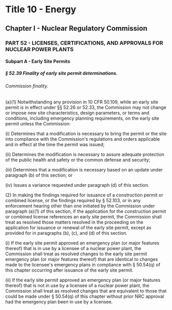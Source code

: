 
# Title 10 - Energy
## Chapter I - Nuclear Regulatory Commission
### PART 52 - LICENSES, CERTIFICATIONS, AND APPROVALS FOR NUCLEAR POWER PLANTS
#### Subpart A - Early Site Permits
##### § 52.39 Finality of early site permit determinations.
###### Commission finality.

(a)(1) Notwithstanding any provision in 10 CFR 50.109, while an early site permit is in effect under §§ 52.26 or 52.33, the Commission may not change or impose new site characteristics, design parameters, or terms and conditions, including emergency planning requirements, on the early site permit unless the Commission:

(i) Determines that a modification is necessary to bring the permit or the site into compliance with the Commission's regulations and orders applicable and in effect at the time the permit was issued;

(ii) Determines the modification is necessary to assure adequate protection of the public health and safety or the common defense and security;

(iii) Determines that a modification is necessary based on an update under paragraph (b) of this section; or

(iv) Issues a variance requested under paragraph (d) of this section.

(2) In making the findings required for issuance of a construction permit or combined license, or the findings required by § 52.103, or in any enforcement hearing other than one initiated by the Commission under paragraph (a)(1) of this section, if the application for the construction permit or combined license references an early site permit, the Commission shall treat as resolved those matters resolved in the proceeding on the application for issuance or renewal of the early site permit, except as provided for in paragraphs (b), (c), and (d) of this section.

(i) If the early site permit approved an emergency plan (or major features thereof) that is in use by a licensee of a nuclear power plant, the Commission shall treat as resolved changes to the early site permit emergency plan (or major features thereof) that are identical to changes made to the licensee's emergency plans in compliance with § 50.54(q) of this chapter occurring after issuance of the early site permit.

(ii) If the early site permit approved an emergency plan (or major features thereof) that is not in use by a licensee of a nuclear power plant, the Commission shall treat as resolved changes that are equivalent to those that could be made under § 50.54(q) of this chapter without prior NRC approval had the emergency plan been in use by a licensee.
